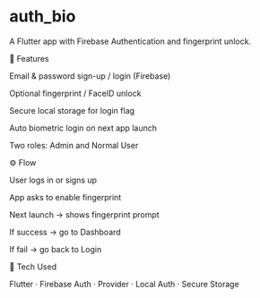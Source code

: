 # auth_bio

A Flutter app with Firebase Authentication and fingerprint unlock.

🚀 Features

Email & password sign-up / login (Firebase)

Optional fingerprint / FaceID unlock

Secure local storage for login flag

Auto biometric login on next app launch

Two roles: Admin and Normal User

⚙️ Flow

User logs in or signs up

App asks to enable fingerprint

Next launch → shows fingerprint prompt

If success → go to Dashboard

If fail → go back to Login

🧩 Tech Used

Flutter · Firebase Auth · Provider · Local Auth · Secure Storage
